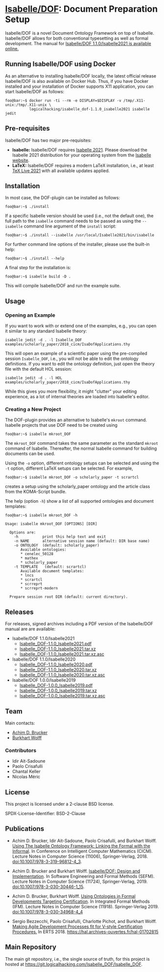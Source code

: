 # [Isabelle/DOF](https://git.logicalhacking.com/Isabelle_DOF/Isabelle_DOF): Document Preparation Setup

Isabelle/DOF is a novel Document Ontology Framework on top of Isabelle.
Isabelle/DOF allows for both conventional typesetting as well as formal
development. The manual for [Isabelle/DOF 1.1.0/Isabelle2021 is available 
online.](https://artifacts.logicalhacking.com/releases/Isabelle_DOF/Isabelle_DOF/Isabelle_DOF-1.1.0_Isabelle2021.pdf)

## Running Isabelle/DOF using Docker

As an alternative to installing Isabelle/DOF locally, the latest official release Isabelle/DOF
is also available on Docker Hub. Thus, if you have Docker installed and your installation of
Docker supports X11 application, you can start Isabelle/DOF as follows:

```console
foo@bar:~$ docker run -ti --rm -e DISPLAY=$DISPLAY -v /tmp/.X11-unix:/tmp/.X11-unix \ 
           logicalhacking/isabelle_dof-1.1.0_isabelle2021 isabelle jedit
```

## Pre-requisites

Isabelle/DOF has two major pre-requisites:

* **Isabelle:** Isabelle/DOF requires [Isabelle 2021](http://isabelle.in.tum.de/website-Isabelle2021/).
  Please download the Isabelle 2021 distribution for your operating
  system from the [Isabelle website](http://isabelle.in.tum.de/website-Isabelle2021/).
* **LaTeX:** Isabelle/DOF requires a modern LaTeX installation, i.e., at least 
  [TeX Live 2021](https://www.tug.org/texlive/) with all available updates applied.
  
## Installation

In most case, the DOF-plugin can be installed as follows:

```console
foo@bar:~$ ./install
```

If a specific Isabelle version should be used (i.e., not the default
one), the full path to the ``isabelle`` command needs to be passed as
using the ``--isabelle`` command line argument of the ``install`` script:

```console
foo@bar:~$ ./install --isabelle /usr/local/Isabelle2021/bin/isabelle
```

For further command line options of the installer, please use the
built-in help:

```console
foo@bar:~$ ./install --help
```

A final step for the installation is:

```console
foo@bar:~$ isabelle build -D .
```

This will compile Isabelle/DOF and run the example suite.

## Usage

### Opening an Example

If you want to work with or extend one of the examples, e.g., you can
open it similar to any standard Isabelle theory:

```console
isabelle jedit -d . -l Isabelle_DOF examples/scholarly_paper/2018_cicm/IsaDofApplications.thy
```

This will open an example of a scientific paper using the pre-compiled
session ``Isabelle_DOF``, i.e., you will not be able to edit the
ontology definitions. If you want to edit the ontology definition,
just open the theory file with the default HOL session:

```console
isabelle jedit -d . -l HOL examples/scholarly_paper/2018_cicm/IsaDofApplications.thy
```

While this gives you more flexibility, it might "clutter" your editing
experience, as a lot of internal theories are loaded into Isabelle's
editor.

### Creating a New Project

The DOF-plugin provides an alternative to Isabelle's ``mkroot`` command.
Isabelle projects that use DOF need to be created using

```console
foo@bar:~$ isabelle mkroot_DOF
```

The ``mkroot_DOF`` command takes the same parameter as the standard
``mkroot`` command of Isabelle. Thereafter, the normal Isabelle
command for building documents can be used.

Using the ``-o`` option, different ontology setups can be
selected and using the ``-t`` option, different LaTeX setups 
can be selected. For example,

```console
foo@bar:~$ isabelle mkroot_DOF -o scholarly_paper -t scrartcl
```

creates a setup using the scholarly_paper ontology and the article
class from the KOMA-Script bundle.

The help (option ``-h``) show a list of all supported ontologies and
document templates:

```console
foo@bar:~$ isabelle mkroot_DOF -h

Usage: isabelle mkroot_DOF [OPTIONS] [DIR]

  Options are:
    -h           print this help text and exit
    -n NAME      alternative session name (default: DIR base name)
    -o ONTOLOGY  (default: scholarly_paper)
       Available ontologies:
       * cenelec_50128
       * mathex
       * scholarly_paper
    -t TEMPLATE   (default: scrartcl)
       Available document templates:
       * lncs
       * scrartcl
       * scrreprt
       * scrreprt-modern

  Prepare session root DIR (default: current directory).
```

## Releases

For releases, signed archives including a PDF version of the Isabelle/DOF manual are
are available:

* Isabelle/DOF 1.1.0/Isabelle2021
  * [Isabelle_DOF-1.1.0_Isabelle2021.pdf](https://artifacts.logicalhacking.com/releases/Isabelle_DOF/Isabelle_DOF/Isabelle_DOF-1.1.0_Isabelle2021.pdf)
  * [Isabelle_DOF-1.1.0_Isabelle2021.tar.xz](https://artifacts.logicalhacking.com/releases/Isabelle_DOF/Isabelle_DOF/Isabelle_DOF-1.1.0_Isabelle2021.tar.xz)
  * [Isabelle_DOF-1.1.0_Isabelle2021.tar.xz.asc](https://artifacts.logicalhacking.com/releases/Isabelle_DOF/Isabelle_DOF/Isabelle_DOF-1.1.0_Isabelle2021.tar.xz.asc)
* Isabelle/DOF 1.1.0/Isabelle2020
  * [Isabelle_DOF-1.1.0_Isabelle2020.pdf](https://artifacts.logicalhacking.com/releases/Isabelle_DOF/Isabelle_DOF/Isabelle_DOF-1.1.0_Isabelle2020.pdf)
  * [Isabelle_DOF-1.1.0_Isabelle2020.tar.xz](https://artifacts.logicalhacking.com/releases/Isabelle_DOF/Isabelle_DOF/Isabelle_DOF-1.1.0_Isabelle2020.tar.xz)
  * [Isabelle_DOF-1.1.0_Isabelle2020.tar.xz.asc](https://artifacts.logicalhacking.com/releases/Isabelle_DOF/Isabelle_DOF/Isabelle_DOF-1.1.0_Isabelle2020.tar.xz.asc)
* Isabelle/DOF 1.0.0/Isabelle2019
  * [Isabelle_DOF-1.0.0_Isabelle2019.pdf](https://artifacts.logicalhacking.com/releases/Isabelle_DOF/Isabelle_DOF/Isabelle_DOF-1.0.0_Isabelle2019.pdf)
  * [Isabelle_DOF-1.0.0_Isabelle2019.tar.xz](https://artifacts.logicalhacking.com/releases/Isabelle_DOF/Isabelle_DOF/Isabelle_DOF-1.0.0_Isabelle2019.tar.xz)
  * [Isabelle_DOF-1.0.0_Isabelle2019.tar.xz.asc](https://artifacts.logicalhacking.com/releases/Isabelle_DOF/Isabelle_DOF/Isabelle_DOF-1.0.0_Isabelle2019.tar.xz.asc)

## Team

Main contacts:

* [Achim D. Brucker](http://www.brucker.ch/)
* [Burkhart Wolff](https://www.lri.fr/~wolff/)

### Contributors

* Idir Ait-Sadoune
* Paolo Crisafulli
* Chantal Keller
* Nicolas Méric 

## License

This project is licensed under a 2-clause BSD license.

SPDX-License-Identifier: BSD-2-Clause

## Publications

* Achim D. Brucker, Idir Ait-Sadoune, Paolo Crisafulli, and Burkhart
  Wolff. [Using The Isabelle Ontology Framework: Linking the Formal
  with the Informal](https://www.brucker.ch/bibliography/download/2018/brucker.ea-isabelle-ontologies-2018.pdf).
  In Conference on Intelligent Computer Mathematics (CICM). Lecture
  Notes in Computer Science (11006), Springer-Verlag, 2018.
  [doi:10.1007/978-3-319-96812-4_3](https://doi.org/10.1007/978-3-319-96812-4_3).

* Achim D. Brucker and Burkhart Wolff. [Isabelle/DOF: Design and
  Implementation](https://www.brucker.ch/bibliography/download/2019/brucker.ea-isabelledof-2019.pdf).
  In Software Engineering and Formal Methods (SEFM). Lecture Notes in
  Computer Science (11724), Springer-Verlag, 2019.
  [doi:10.1007/978-3-030-30446-1_15](https://doi.org/10.1007/978-3-030-30446-1_15).

* Achim D. Brucker, Burkhart Wolff. [Using Ontologies in Formal Developments Targeting Certification](https://www.brucker.ch/bibliography/download/2019/brucker.ea-ontologies-certification-2019.pdf). In 
  Integrated Formal Methods (IFM). Lecture Notes in Computer Science (11918). Springer-Verlag 2019.
  [doi:10.1007/978-3-030-34968-4_4](http://dx.doi.org/10.1007/978-3-030-34968-4_4)  

* Sergio Bezzecchi, Paolo Crisafulli, Charlotte Pichot, and Burkhart Wolff. [Making Agile Development 
  Processes fit for V-style Certification Procedures.](https://hal.archives-ouvertes.fr/hal-01702815/document)
   In ERTS 2018. <https://hal.archives-ouvertes.fr/hal-01702815>

## Main Repository

The main git repository, i.e., the single source of truth, for this project is hosted
at <https://git.logicalhacking.com/Isabelle_DOF/Isabelle_DOF>.
